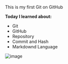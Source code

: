 This is my first Git on GitHub

**Today I learned about:**

- Git
- GitHub
- Repository
- Commit and Hash
- Markdownd Language


![image](https://media.giphy.com/media/xT1XGzXhVgWRLN1Cco.gif)
